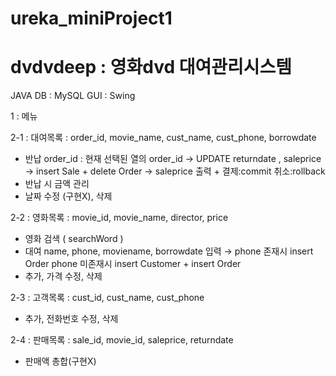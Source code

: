 # ureka_miniProject1
# dvdvdeep : 영화dvd 대여관리시스템
JAVA
DB : MySQL
GUI : Swing
 
1 : 메뉴

2-1 : 대여목록 : order_id, movie_name, cust_name, cust_phone, borrowdate
- 반납
order_id : 현재 선택된 열의 order_id
→ UPDATE returndate , saleprice
→ insert Sale + delete Order
→ saleprice 출력 + 결제:commit 취소:rollback 
- 반납 시 금액 관리
- 날짜 수정 (구현X), 삭제

2-2 : 영화목록 : movie_id, movie_name, director, price
- 영화 검색 ( searchWord )
- 대여
name, phone, moviename, borrowdate 입력
→ phone 존재시 insert Order
phone 미존재시 insert Customer + insert Order
- 추가, 가격 수정, 삭제

2-3 : 고객목록 : cust_id, cust_name, cust_phone
- 추가, 전화번호 수정, 삭제
  
2-4 : 판매목록 : sale_id, movie_id, saleprice, returndate
- 판매액 총합(구현X)
